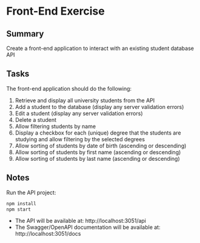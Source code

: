 # Front-End Exercise

## Summary
Create a front-end application to interact with an existing student database API

## Tasks
The front-end application should do the following:
1. Retrieve and display all university students from the API
1. Add a student to the database (display any server validation errors)
1. Edit a student (display any server validation errors)
1. Delete a student
1. Allow filtering students by name
1. Display a checkbox for each (unique) degree that the students are studying and allow filtering by the selected degrees
1. Allow sorting of students by date of birth (ascending or descending)
1. Allow sorting of students by first name (ascending or descending)
1. Allow sorting of students by last name (ascending or descending)

## Notes
Run the API project:
```javascript
npm install
npm start
```
- The API will be available at: http://localhost:3051/api 
- The Swagger/OpenAPI documentation will be available at: http://localhost:3051/docs
